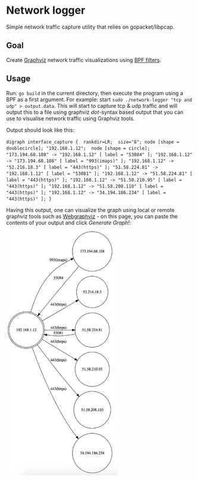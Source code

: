 # Network logger
Simple network traffic capture utility that relies on gopacket/libpcap.

## Goal
Create [Graphviz](http://www.graphviz.org "Graphviz") network traffic visualizations using [BPF filters](http://biot.com/capstats/bpf.html). 

## Usage
Run: `go build` in the current directory, then execute the program using a BPF as a first argument. 
For example: start `sudo ./network-logger "tcp and udp" > output.data`. This will start to capture tcp & udp traffic and will output this to a file using graphviz *dot*-syntax based output that you can use to visualise network traffic using Graphviz tools.

Output should look like this:

`digraph interface_capture { 
 	 rankdir=LR; 
 	 size="8";
 	 node [shape = doublecircle]; "192.168.1.12"; 
 	 node [shape = circle]; 
 	 "173.194.68.108" -> "192.168.1.12" [ label = "53084" ];
 	 "192.168.1.12" -> "173.194.68.108" [ label = "993(imaps)" ];
 	 "192.168.1.12" -> "52.216.18.3" [ label = "443(https)" ];
 	 "51.58.224.81" -> "192.168.1.12" [ label = "53081" ];
 	 "192.168.1.12" -> "51.58.224.81" [ label = "443(https)" ];
 	 "192.168.1.12" -> "51.58.210.95" [ label = "443(https)" ];
 	 "192.168.1.12" -> "51.58.208.110" [ label = "443(https)" ];
 	 "192.168.1.12" -> "34.194.186.234" [ label = "443(https)" ];
 }
`

Having this output, one can visualize the graph using local or remote graphviz tools such as [Webgraphviz](http://www.webgraphviz.com/ "Webgraphviz") - on this page, you can paste the contents of your output and click *Generate Graph!*:

<img src="https://raw.githubusercontent.com/stefanszasz/network-logger/master/network-log-1.png" width="300" />